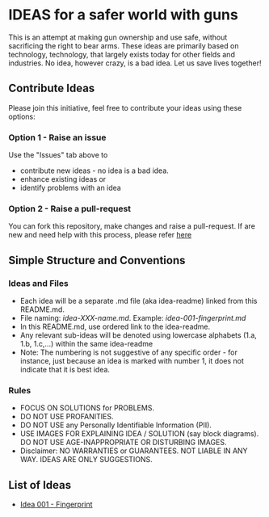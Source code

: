 # IDEAS for a safer world with guns

This is an attempt at making gun ownership and use safe, without sacrificing the right to bear arms. These ideas are primarily based on technology, technology, that largely exists today for other fields and industries. No idea, however crazy, is a bad idea. Let us save lives together!

## Contribute Ideas

Please join this initiative, feel free to contribute your ideas using these options:

### Option 1 - Raise an issue
Use the "Issues" tab above to 
* contribute new ideas - no idea is a bad idea.
* enhance existing ideas or  
* identify problems with an idea 

### Option 2 - Raise a pull-request
You can fork this repository, make changes and raise a pull-request. If are new and need help with this process, please refer [here](https://github.com/firstcontributions/first-contributions)

## Simple Structure and Conventions

### Ideas and Files
* Each idea will be a separate .md file (aka idea-readme) linked from this README.md. 
* File naming: *idea-XXX-name.md*. Example: *idea-001-fingerprint.md*
* In this README.md, use ordered link to the idea-readme. 
* Any relevant sub-ideas will be denoted using lowercase alphabets (1.a, 1.b, 1.c,...) within the same idea-readme
* Note: The numbering is not suggestive of any specific order - for instance, just because an idea is marked with number 1, it does not indicate that it is best idea. 

### Rules
* FOCUS ON SOLUTIONS for PROBLEMS. 
* DO NOT USE PROFANITIES. 
* DO NOT USE any Personally Identifiable Information (PII). 
* USE IMAGES FOR EXPLAINING IDEA / SOLUTION (say block diagrams). DO NOT USE AGE-INAPPROPRIATE OR DISTURBING IMAGES.
* Disclaimer: NO WARRANTIES or GUARANTEES. NOT LIABLE IN ANY WAY. IDEAS ARE ONLY SUGGESTIONS.

## List of Ideas

* [Idea 001 - Fingerprint](idea-001-fingerprint.md)
